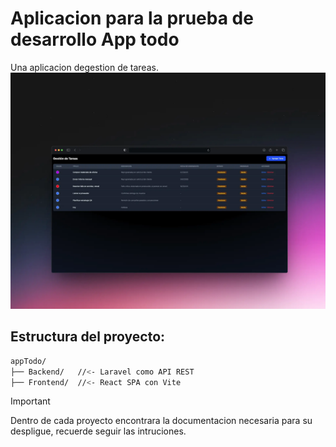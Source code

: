 # Aplicacion para la prueba de desarrollo App todo

Una aplicacion degestion de tareas.
![alt text](Frontend/docs/Todo-app-arquitectura-hexagonal.webp)

## Estructura del proyecto:
```Bash
appTodo/   
├── Backend/   //<- Laravel como API REST
├── Frontend/  //<- React SPA con Vite
```

> [!IMPORTANT]
> Dentro de cada proyecto encontrara la documentacion necesaria para su despligue, recuerde seguir las intruciones.